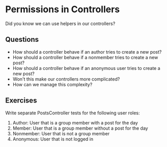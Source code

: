 Permissions in Controllers
==========================

Did you know we can use helpers in our controllers?

Questions
---------

* How should a controller behave if an author tries to create a new post?
* How should a controller behave if a nonmember tries to create a new post?
* How should a controller behave if an anonymous user tries to create a new post?
* Won't this make our controllers more complicated?
* How can we manage this complexity?

Exercises
---------

Write separate PostsController tests for the following user roles:

1. Author: User that is a group member with a post for the day
2. Member: User that is a group member without a post for the day
3. Nonmember: User that is not a group member
4. Anonymous: User that is not logged in
